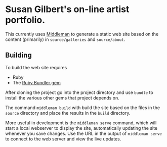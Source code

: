 # Susan Gilbert's on-line artist portfolio.

This currently uses [Middleman](http://middlemanapp.com/) to generate a static web site based on the 
content (primarily) in ```source/galleries``` and ```source/about```.

## Building

To build the web site requires
* Ruby
* The [Ruby Bundler gem](http://bundler.io/)

After cloning the project go into the project directory and use ```bundle``` to install the various other 
gems that project depends on.

The command ```middleman build``` with build the site based on the files in the ```source``` directory and 
place the results in the ```build``` directory.

More useful in development is the ```middleman serve``` command, which will start a local webserver to display
the site, automatically updating the site whenever you save changes. Use the URL in the output of ```middleman serve```
to connect to the web server and view the live updates.
